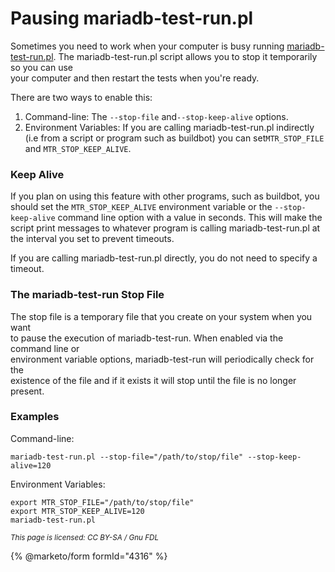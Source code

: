 # Pausing mariadb-test-run.pl

Sometimes you need to work when your computer is busy running [mariadb-test-run.pl](mariadb-test-run-pl-options.md). The mariadb-test-run.pl script allows you to stop it temporarily so you can use\
your computer and then restart the tests when you're ready.

There are two ways to enable this:

1. Command-line: The `--stop-file` and`--stop-keep-alive` options.
2. Environment Variables: If you are calling mariadb-test-run.pl indirectly\
   (i.e from a script or program such as buildbot) you can set`MTR_STOP_FILE` and `MTR_STOP_KEEP_ALIVE`.

### Keep Alive

If you plan on using this feature with other programs, such as buildbot, you should set the `MTR_STOP_KEEP_ALIVE` environment variable or the `--stop-keep-alive` command line option with a value in seconds. This will make the script print messages to whatever program is calling mariadb-test-run.pl at the interval you set to prevent timeouts.

If you are calling mariadb-test-run.pl directly, you do not need to specify a timeout.

### The mariadb-test-run Stop File

The stop file is a temporary file that you create on your system when you want\
to pause the execution of mariadb-test-run. When enabled via the command line or\
environment variable options, mariadb-test-run will periodically check for the\
existence of the file and if it exists it will stop until the file is no longer\
present.

### Examples

Command-line:

```
mariadb-test-run.pl --stop-file="/path/to/stop/file" --stop-keep-alive=120
```

Environment Variables:

```
export MTR_STOP_FILE="/path/to/stop/file"
export MTR_STOP_KEEP_ALIVE=120
mariadb-test-run.pl
```

<sub>_This page is licensed: CC BY-SA / Gnu FDL_</sub>

{% @marketo/form formId="4316" %}
